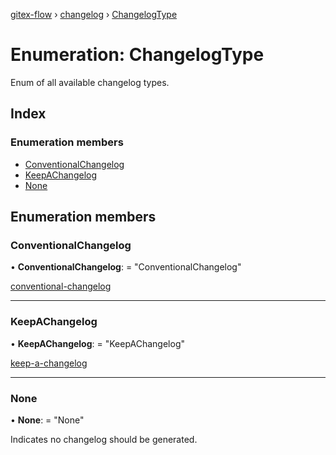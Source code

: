 [gitex-flow](../README.md) › [changelog](../modules/changelog.md) › [ChangelogType](changelog.changelogtype.md)

# Enumeration: ChangelogType

Enum of all available changelog types.

## Index

### Enumeration members

* [ConventionalChangelog](changelog.changelogtype.md#conventionalchangelog)
* [KeepAChangelog](changelog.changelogtype.md#keepachangelog)
* [None](changelog.changelogtype.md#none)

## Enumeration members

###  ConventionalChangelog

• **ConventionalChangelog**: = "ConventionalChangelog"

[conventional-changelog](https://github.com/conventional-changelog/conventional-changelog)

___

###  KeepAChangelog

• **KeepAChangelog**: = "KeepAChangelog"

[keep-a-changelog](https://keepachangelog.com/en/1.0.0/)

___

###  None

• **None**: = "None"

Indicates no changelog should be generated.
